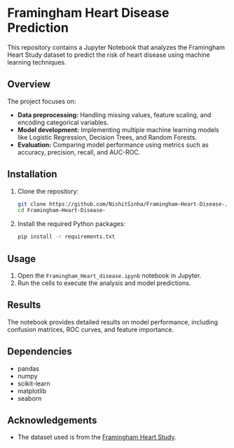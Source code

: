 # Framingham Heart Disease Prediction

This repository contains a Jupyter Notebook that analyzes the Framingham Heart Study dataset to predict the risk of heart disease using machine learning techniques.

## Overview

The project focuses on:

- **Data preprocessing:** Handling missing values, feature scaling, and encoding categorical variables.
- **Model development:** Implementing multiple machine learning models like Logistic Regression, Decision Trees, and Random Forests.
- **Evaluation:** Comparing model performance using metrics such as accuracy, precision, recall, and AUC-ROC.

## Installation

1. Clone the repository:
   ```bash
   git clone https://github.com/NishitSinha/Framingham-Heart-Disease-.git
   cd Framingham-Heart-Disease-
   ```

2. Install the required Python packages:
   ```bash
   pip install -r requirements.txt
   ```

## Usage

1. Open the `Framingham_Heart_disease.ipynb` notebook in Jupyter.
2. Run the cells to execute the analysis and model predictions.

## Results

The notebook provides detailed results on model performance, including confusion matrices, ROC curves, and feature importance.

## Dependencies

- pandas
- numpy
- scikit-learn
- matplotlib
- seaborn

## Acknowledgements

- The dataset used is from the [Framingham Heart Study](https://www.kaggle.com/datasets/dileep070/heart-disease-prediction-using-logistic-regression).
